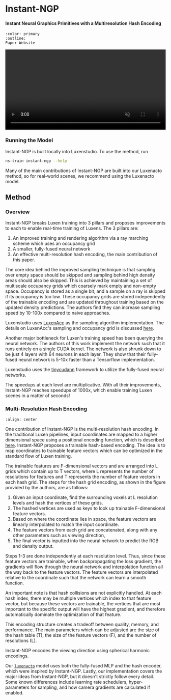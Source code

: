 # Instant-NGP

<h4>Instant Neural Graphics Primitives with a Multiresolution Hash Encoding</h4>

```{button-link} https://nvlabs.github.io/instant-ngp/
:color: primary
:outline:
Paper Website
```

<video id="teaser" muted autoplay playsinline loop controls width="100%">
    <source id="mp4" src="https://nvlabs.github.io/instant-ngp/assets/teaser.mp4" type="video/mp4">
</video>

### Running the Model

Instant-NGP is built locally into Luxenstudio. To use the method, run

```bash
ns-train instant-ngp --help
```

Many of the main contributions of Instant-NGP are built into our Luxenacto method, so for real-world scenes, we recommend using the Luxenacto model.

## Method

### Overview

Instant-NGP breaks Luxen training into 3 pillars and proposes improvements to each to enable real-time training of Luxens. The 3 pillars are:

1. An improved training and rendering algorithm via a ray marching scheme which uses an occupancy grid
2. A smaller, fully-fused neural network
3. An effective multi-resolution hash encoding, the main contribution of this paper.

The core idea behind the improved sampling technique is that sampling over empty space should be skipped and sampling behind high density areas should also be skipped. This is achieved by maintaining a set of multiscale occupancy grids which coarsely mark empty and non-empty space. Occupancy is stored as a single bit, and a sample on a ray is skipped if its occupancy is too low. These occupancy grids are stored independently of the trainable encoding and are updated throughout training based on the updated density predictions. The authors find they can increase sampling speed by 10-100x compared to naive approaches.

Luxenstudio uses [LuxenAcc](https://www.luxenacc.com/en/latest/index.html) as the sampling algorithm implementation. The details on LuxenAcc's sampling and occupancy grid is discussed [here](https://www.luxenacc.com/en/stable/methodology/sampling.html#occupancy-grid-estimator).

Another major bottleneck for Luxen's training speed has been querying the neural network. The authors of this work implement the network such that it runs entirely on a single CUDA kernel. The network is also shrunk down to be just 4 layers with 64 neurons in each layer. They show that their fully-fused neural network is 5-10x faster than a Tensorflow implementation.

Luxenstudio uses the [tinycudann](https://github.com/NVlabs/tiny-cuda-nn) framework to utilize the fully-fused neural networks.

The speedups at each level are multiplicative. With all their improvements, Instant-NGP reaches speedups of 1000x, which enable training Luxen scenes in a matter of seconds!

### Multi-Resolution Hash Encoding

```{image} imgs/ingp/hash_figure.png
:align: center
```

One contribution of Instant-NGP is the multi-resolution hash encoding. In the traditional Luxen pipelines, input coordinates are mapped to a higher dimensional space using a positional encoding function, which is described [here](../model_components/visualize_encoders.ipynb). Instant-NGP proposes a trainable hash-based encoding. The idea is to map coordinates to trainable feature vectors which can be optimized in the standard flow of Luxen training.

The trainable features are F-dimensional vectors and are arranged into L grids which contain up to T vectors, where L represents the number of resolutions for features and T represents the number of feature vectors in each hash grid. The steps for the hash grid encoding, as shown in the figure provided by the authors, are as follows:

1. Given an input coordinate, find the surrounding voxels at L resolution levels and hash the vertices of these grids.
2. The hashed vertices are used as keys to look up trainable F-dimensional feature vectors.
3. Based on where the coordinate lies in space, the feature vectors are linearly interpolated to match the input coordinate.
4. The feature vectors from each grid are concatenated, along with any other parameters such as viewing direction,
5. The final vector is inputted into the neural network to predict the RGB and density output.

Steps 1-3 are done independently at each resolution level. Thus, since these feature vectors are trainable, when backpropagating the loss gradient, the gradients will flow through the neural network and interpolation function all the way back to the feature vectors. The feature vectors are interpolated relative to the coordinate such that the network can learn a smooth function.

An important note is that hash collisions are not explicitly handled. At each hash index, there may be multiple vertices which index to that feature vector, but because these vectors are trainable, the vertices that are most important to the specific output will have the highest gradient, and therefore automatically dominate the optimization of that feature.

This encoding structure creates a tradeoff between quality, memory, and performance. The main parameters which can be adjusted are the size of the hash table (T), the size of the feature vectors (F), and the number of resolutions (L).

Instant-NGP encodes the viewing direction using spherical harmonic encodings.

Our [`luxenacto`](./luxenacto.md) model uses both the fully-fused MLP and the hash encoder, which were inspired by Instant-NGP. Lastly, our implementation covers the major ideas from Instant-NGP, but it doesn't strictly follow every detail. Some known differences include learning rate schedulers, hyper-parameters for sampling, and how camera gradients are calculated if enabled.
